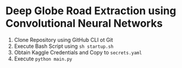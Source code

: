 # Deep Globe Road Extraction using Convolutional Neural Networks

1. Clone Repository using GitHub CLI ot Git
2. Execute Bash Script using `sh startup.sh`
3. Obtain Kaggle Credentials and Copy to `secrets.yaml`
4. Execute `python main.py`